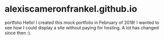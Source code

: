 # alexiscameronfrankel.github.io
portfolio
Hello! 
I created this mock portfolio in February of 2018! 
I wanted to see how I could display a site without paying for hosting. 
A lot has changed since then :). 
